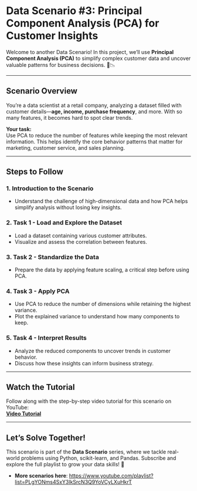 # **Data Scenario #3: Principal Component Analysis (PCA) for Customer Insights**

Welcome to another Data Scenario! In this project, we’ll use **Principal Component Analysis (PCA)** to simplify complex customer data and uncover valuable patterns for business decisions. 🧠📉

---

## **Scenario Overview**

You’re a data scientist at a retail company, analyzing a dataset filled with customer details—**age, income, purchase frequency**, and more. With so many features, it becomes hard to spot clear trends.

**Your task:**  
Use PCA to reduce the number of features while keeping the most relevant information. This helps identify the core behavior patterns that matter for marketing, customer service, and sales planning.

---

## **Steps to Follow**

### **1. Introduction to the Scenario**
- Understand the challenge of high-dimensional data and how PCA helps simplify analysis without losing key insights.

### **2. Task 1 - Load and Explore the Dataset**
- Load a dataset containing various customer attributes.  
- Visualize and assess the correlation between features.

### **3. Task 2 - Standardize the Data**
- Prepare the data by applying feature scaling, a critical step before using PCA.

### **4. Task 3 - Apply PCA**
- Use PCA to reduce the number of dimensions while retaining the highest variance.  
- Plot the explained variance to understand how many components to keep.

### **5. Task 4 - Interpret Results**
- Analyze the reduced components to uncover trends in customer behavior.  
- Discuss how these insights can inform business strategy.

---

## **Watch the Tutorial**

Follow along with the step-by-step video tutorial for this scenario on YouTube:  
**[Video Tutorial](https://youtu.be/PtSUE8egb0w)**

---

## **Let’s Solve Together!**

This scenario is part of the **Data Scenario** series, where we tackle real-world problems using Python, scikit-learn, and Pandas. Subscribe and explore the full playlist to grow your data skills! 🚀  
- **More scenarios here**: https://www.youtube.com/playlist?list=PLgYONms4SxY3lkSrcN3Q9YoVCyLXuHkrT

